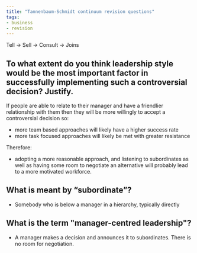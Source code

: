 ```yaml
---
title: "Tannenbaum-Schmidt continuum revision questions"
tags:
- business
- revision
---
```


Tell -> Sell -> Consult -> Joins


## To what extent do you think leadership style would be the most important factor in successfully implementing such a controversial decision? Justify.

If people are able to relate to their manager and have a friendlier relationship with them then they will be more willingly to accept a controversial decision so:

- more team based approaches will likely have a higher success rate
- more task focused approaches will likely be met with greater resistance

Therefore:

- adopting a more reasonable approach, and listening to subordinates as well as having some room to negotiate an alternative will probably lead to a more motivated workforce. 


## What is meant by “subordinate”?

- Somebody who is below a manager in a hierarchy, typically directly

## What is the term "manager-centred leadership"?

- A manager makes a decision and announces it to subordinates. There is no room for negotiation.


‎‎